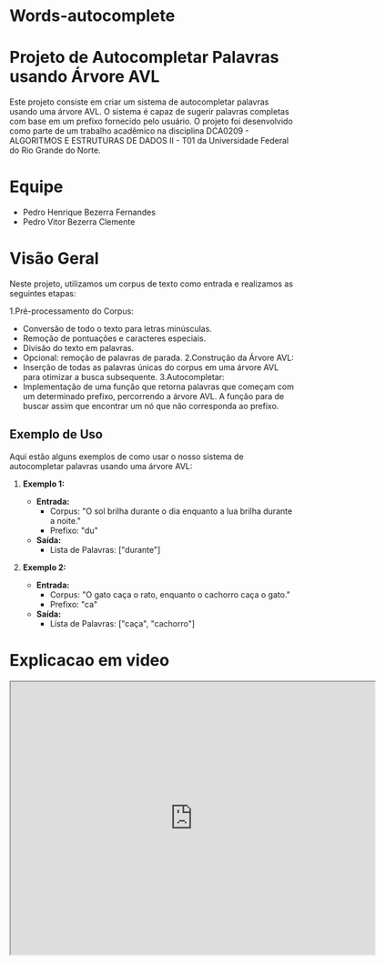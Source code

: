 # Words-autocomplete
# Projeto de Autocompletar Palavras usando Árvore AVL

Este projeto consiste em criar um sistema de autocompletar palavras usando uma árvore AVL. O sistema é capaz de sugerir palavras completas com base em um prefixo fornecido pelo usuário. O projeto foi desenvolvido como parte de um trabalho acadêmico na disciplina DCA0209 - ALGORITMOS E ESTRUTURAS DE DADOS II - T01 da Universidade Federal do Rio Grande do Norte.

# Equipe
- Pedro Henrique Bezerra Fernandes
- Pedro Vitor Bezerra Clemente

# Visão Geral
Neste projeto, utilizamos um corpus de texto como entrada e realizamos as seguintes etapas:

1.Pré-processamento do Corpus:
- Conversão de todo o texto para letras minúsculas.
- Remoção de pontuações e caracteres especiais.
- Divisão do texto em palavras.
- Opcional: remoção de palavras de parada.
2.Construção da Árvore AVL:
- Inserção de todas as palavras únicas do corpus em uma árvore AVL para otimizar a busca subsequente.
3.Autocompletar:
- Implementação de uma função que retorna palavras que começam com um determinado prefixo, percorrendo a árvore AVL. A função para de buscar assim que encontrar um nó que não corresponda ao prefixo.

## Exemplo de Uso

Aqui estão alguns exemplos de como usar o nosso sistema de autocompletar palavras usando uma árvore AVL:

1. **Exemplo 1:**
   - **Entrada:**
     - Corpus: "O sol brilha durante o dia enquanto a lua brilha durante a noite."
     - Prefixo: "du"
   - **Saída:**
     - Lista de Palavras: ["durante"]

2. **Exemplo 2:**
   - **Entrada:**
     - Corpus: "O gato caça o rato, enquanto o cachorro caça o gato."
     - Prefixo: "ca"
   - **Saída:**
     - Lista de Palavras: ["caça", "cachorro"]


# Explicacao em video
<iframe src="https://drive.google.com/drive/u/1/folders/1cMgvdxs_qbukjrRDjP8DdDjufSzdEMfF" width="640" height="480"></iframe>
